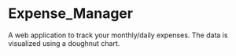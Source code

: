 # Expense_Manager
A web application to track your monthly/daily expenses. The data is visualized using a doughnut chart.
